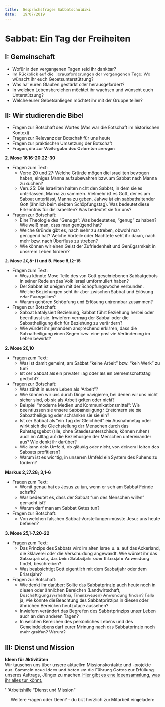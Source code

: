 ```yaml
---
title:  Gesprächsfragen SabbatschulWiki
date:   19/07/2019
---
```


Sabbat: Ein Tag der Freiheiten
==============================

I: Gemeinschaft
---------------

-   Wofür in den vergangenen Tagen seid ihr dankbar?
-   Im Rückblick auf die Herausforderungen der vergangenen Tage: Wo
    wünscht ihr euch Gebetsunterstützung?
-   Was hat euren Glauben gestärkt oder herausgefordert?
-   In welchen Lebensbereichen möchtet ihr wachsen und wünscht euch
    Unterstützung?
-   Welche eurer Gebetsanliegen möchtet ihr mit der Gruppe teilen?

II: Wir studieren die Bibel
---------------------------

-   Fragen zur Botschaft des Wortes (Was war die Botschaft im
    historischen Kontext)
-   Fragen zur Relevanz der Botschaft für uns heute
-   Fragen zur praktischen Umsetzung der Botschaft
-   Fragen, die zur Weitergabe des Gelernten anregen

**2. Mose 16,16-20.22-30**

-   Fragen zum Text:
    -   Verse 20 und 27: Welche Gründe mögen die Israeliten bewogen
        haben, einiges Manna aufzubewahren bzw. am Sabbat nach Manna zu
        suchen?
    -   Vers 25: Die Israeliten halten nicht den Sabbat, in dem sie es
        unterlassen, Manna zu sammeln. Vielmehr ist es Gott, der es am
        Sabbat unterlässt, Manna zu geben. Jahwe ist ein sabbathaltender
        Gott (ähnlich beim siebten Schöpfungstag). Was bedeutet diese
        Erkenntnis für die Israeliten? Was bedeutet sie für uns?
-   Fragen zur Botschaft:
    -   Eine Theologie des “Genugs”: Was bedeutet es, “genug” zu haben?
        Wie weiß man, dass man genügend hat?
    -   Welche Gründe gibt es, nach mehr zu streben, obwohl man genügend
        hat? Welche Vorteile oder Nachteile seht ihr daran, nach mehr
        bzw. nach Überfluss zu streben?
    -   Wie können wir einen Geist der Zufriedenheit und Genügsamkeit in
        unserem Leben fördern?

**2. Mose 20,8-11 und 5. Mose 5,12-15**

-   Fragen zum Text:
    -   Wozu könnte Mose Teile des von Gott geschriebenen Sabbatgebots
        in seiner Rede an das Volk Israel umformuliert haben?
    -   Der Sabbat ist ureigen mit der Schöpfungswoche verbunden. Welche
        Beziehungen seht ihr aber zwischen Sabbat und Erlösung oder
        Evangelium?
    -   Warum gehören Schöpfung und Erlösung untrennbar zusammen?
-   Fragen zur Botschaft:
    -   Sabbat katalysiert Beziehung, Sabbat führt Beziehung herbei oder
        beeinflusst sie. Inwiefern vermag der Sabbat oder die
        Sabbatheiligung dich für Beziehung zu verändern?
    -   Wie würdet ihr jemandem ansprechend erklären, dass die
        Sabbatheiligung einen Segen bzw. eine postivie Veränderung im
        Leben bewirkt?

**2. Mose 20,10**

-   Fragen zum Text:
    -   Was ist damit gemeint, am Sabbat “keine Arbeit” bzw. “kein Werk”
        zu tun?
    -   Ist der Sabbat als ein privater Tag oder als ein
        Gemeinschaftstag gedacht?
-   Fragen zur Botschaft:
    -   Was zählt in eurem Leben als “Arbeit”?
    -   Wie können wir uns durch Dinge navigieren, bei denen wir uns
        nicht sicher sind, ob sie als Arbeit gelten oder nicht?
    -   Beispiel “moderne Medien und Kommunikationsmittel”: Wie
        beeinflussen sie unsere Sabbatheiligung? Erleichtern sie die
        Sabbatheiligung oder schränken sie sie ein?
    -   Ist der Sabbat als “ein Tag der Gleichheit” ein Ausnahmetag oder
        wirkt sich die Gleichstellung der Menschen durch das
        Ruhetagsgebot (alle, ohne Standesunterschiede, können ruhen)
        auch im Alltag auf die Beziehungen der Menschen untereinander
        aus? Wie denkt ihr darüber?
    -   Wie kann dein Umfeld, ob gläubig oder nicht, von deinem Halten
        des Sabbats profitieren?
    -   Warum ist es wichtig, in unserem Umfeld ein System des Ruhens zu
        fördern?

**Markus 2,27.28; 3,1-6**

-   Fragen zum Text:
    -   Womit genau hat es Jesus zu tun, wenn er sich am Sabbat Feinde
        schafft?
    -   Was bedeutet es, dass der Sabbat “um des Menschen willen”
        gemacht ist?
    -   Warum darf man am Sabbat Gutes tun?
-   Fragen zur Botschaft:
    -   Von welchen falschen Sabbat-Vorstellungen müsste Jesus uns heute
        befreien?

**3. Mose 25,1-7.20-22**

-   Fragen zum Text:
    -   Das Prinzips des Sabbats wird im alten Israel u. a. auf das
        Ackerland, die Sklaverei oder die Verschuldung angewandt. Wie
        würdet ihr das Sabbatprinzip, das beim Sabbatjahr oder
        Erlassjahr Anwendung findet, beschreiben?
    -   Was beabsichtigt Gott eigentlich mit dem Sabbatjahr oder dem
        Erlassjahr?
-   Fragen zur Botschaft:
    -   Wie denkt ihr darüber: Sollte das Sabbatprinzip auch heute noch
        in diesen oder ähnlichen Bereichen (Landwirtschaft,
        Beschäftigungsverhältnis, Finanzwesen) Anwendung finden? Falls
        ja, wie könnte die Beachtung des Sabbatprinzips in diesen oder
        ähnlichen Bereichen heutzutage aussehen?
    -   Inwiefern verändert das Begreifen des Sabbatprinzips unser Leben
        auch an den anderen Tagen?
    -   In welchen Bereichen des persönliches Lebens und des
        Gemeindelebens darf eurer Meinung nach das Sabbatprinzip noch
        mehr greifen? Warum?

III: Dienst und Mission
-----------------------

**Ideen für Aktivitäten**\
Wir tauschen uns über unsere aktuellen Missionskontakte und -projekte
aus. Sammeln neue Ideen und beten um die Führung Gottes zur Erfüllung
unseres Auftrags, Jünger zu machen. [Hier gibt es eine Ideensammlung,
was ihr alles tun könnt.](Medium:Soziale_Aktivitäten_1.3.pdf "wikilink")

'''Arbeitshilfe “Dienst und Mission”'

<center>
Weitere Fragen oder Ideen? - du bist herzlich zur Mitarbeit eingeladen:
<https://wiki.sabbatschule.at>

</center>

